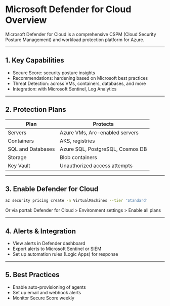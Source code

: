 
# Microsoft Defender for Cloud Overview

Microsoft Defender for Cloud is a comprehensive CSPM (Cloud Security Posture Management) and workload protection platform for Azure.

---

## 1. Key Capabilities

- Secure Score: security posture insights
- Recommendations: hardening based on Microsoft best practices
- Threat Detection: across VMs, containers, databases, and more
- Integration: with Microsoft Sentinel, Log Analytics

---

## 2. Protection Plans

| Plan                  | Protects                         |
|-----------------------|----------------------------------|
| Servers               | Azure VMs, Arc-enabled servers   |
| Containers            | AKS, registries                  |
| SQL and Databases     | Azure SQL, PostgreSQL, Cosmos DB |
| Storage               | Blob containers                  |
| Key Vault             | Unauthorized access attempts     |

---

## 3. Enable Defender for Cloud

```bash
az security pricing create -n VirtualMachines --tier 'Standard'
```

Or via portal: Defender for Cloud > Environment settings > Enable all plans

---

## 4. Alerts & Integration

- View alerts in Defender dashboard
- Export alerts to Microsoft Sentinel or SIEM
- Set up automation rules (Logic Apps) for response

---

## 5. Best Practices

- Enable auto-provisioning of agents
- Set up email and webhook alerts
- Monitor Secure Score weekly
